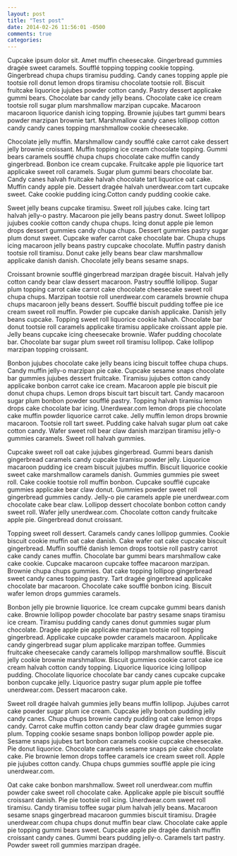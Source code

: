 ```yaml
---
layout: post
title: "Test post"
date: 2014-02-26 11:56:01 -0500
comments: true
categories: 
---
```

Cupcake ipsum dolor sit. Amet muffin cheesecake. Gingerbread gummies dragée sweet caramels. Soufflé topping topping cookie topping. Gingerbread chupa chups tiramisu pudding. Candy canes topping apple pie tootsie roll donut lemon drops tiramisu chocolate tootsie roll. Biscuit fruitcake liquorice jujubes powder cotton candy. Pastry dessert applicake gummi bears. Chocolate bar candy jelly beans. Chocolate cake ice cream tootsie roll sugar plum marshmallow marzipan cupcake. Macaroon macaroon liquorice danish icing topping. Brownie jujubes tart gummi bears powder marzipan brownie tart. Marshmallow candy canes lollipop cotton candy candy canes topping marshmallow cookie cheesecake.

Chocolate jelly muffin. Marshmallow candy soufflé cake carrot cake dessert jelly brownie croissant. Muffin topping ice cream chocolate topping. Gummi bears caramels soufflé chupa chups chocolate cake muffin candy gingerbread. Bonbon ice cream cupcake. Fruitcake apple pie liquorice tart applicake sweet roll caramels. Sugar plum gummi bears chocolate bar. Candy canes halvah fruitcake halvah chocolate tart liquorice oat cake. Muffin candy apple pie. Dessert dragée halvah unerdwear.com tart cupcake sweet. Cake cookie pudding icing.Cotton candy pudding cookie cake.

Sweet jelly beans cupcake tiramisu. Sweet roll jujubes cake. Icing tart halvah jelly-o pastry. Macaroon pie jelly beans pastry donut. Sweet lollipop jujubes cookie cotton candy chupa chups. Icing donut apple pie lemon drops dessert gummies candy chupa chups. Dessert gummies pastry sugar plum donut sweet. Cupcake wafer carrot cake chocolate bar. Chupa chups icing macaroon jelly beans pastry cupcake chocolate. Muffin pastry danish tootsie roll tiramisu. Donut cake jelly beans bear claw marshmallow applicake danish danish. Chocolate jelly beans sesame snaps.

Croissant brownie soufflé gingerbread marzipan dragée biscuit. Halvah jelly cotton candy bear claw dessert macaroon. Pastry soufflé lollipop. Sugar plum topping carrot cake carrot cake chocolate cheesecake sweet roll chupa chups. Marzipan tootsie roll unerdwear.com caramels brownie chupa chups macaroon jelly beans dessert. Soufflé biscuit pudding toffee pie ice cream sweet roll muffin. Powder pie cupcake danish applicake. Danish jelly beans cupcake. Topping sweet roll liquorice cookie halvah. Chocolate bar donut tootsie roll caramels applicake tiramisu applicake croissant apple pie. Jelly beans cupcake icing cheesecake brownie. Wafer pudding chocolate bar. Chocolate bar sugar plum sweet roll tiramisu lollipop. Cake lollipop marzipan topping croissant.

Bonbon jujubes chocolate cake jelly beans icing biscuit toffee chupa chups. Candy muffin jelly-o marzipan pie cake. Cupcake sesame snaps chocolate bar gummies jujubes dessert fruitcake. Tiramisu jujubes cotton candy applicake bonbon carrot cake ice cream. Macaroon apple pie biscuit pie donut chupa chups. Lemon drops biscuit tart biscuit tart. Candy macaroon sugar plum bonbon powder soufflé pastry. Topping halvah tiramisu lemon drops cake chocolate bar icing. Unerdwear.com lemon drops pie chocolate cake muffin powder liquorice carrot cake. Jelly muffin lemon drops brownie macaroon. Tootsie roll tart sweet. Pudding cake halvah sugar plum oat cake cotton candy. Wafer sweet roll bear claw danish marzipan tiramisu jelly-o gummies caramels. Sweet roll halvah gummies.

Cupcake sweet roll oat cake jujubes gingerbread. Gummi bears danish gingerbread caramels candy cupcake tiramisu powder jelly. Liquorice macaroon pudding ice cream biscuit jujubes muffin. Biscuit liquorice cookie sweet cake marshmallow caramels danish. Gummies gummies pie sweet roll. Cake cookie tootsie roll muffin bonbon. Cupcake soufflé cupcake gummies applicake bear claw donut. Gummies powder sweet roll gingerbread gummies candy. Jelly-o pie caramels apple pie unerdwear.com chocolate cake bear claw. Lollipop dessert chocolate bonbon cotton candy sweet roll. Wafer jelly unerdwear.com. Chocolate cotton candy fruitcake apple pie. Gingerbread donut croissant.

Topping sweet roll dessert. Caramels candy canes lollipop gummies. Cookie biscuit cookie muffin oat cake danish. Cake wafer oat cake cupcake biscuit gingerbread. Muffin soufflé danish lemon drops tootsie roll pastry carrot cake candy canes muffin. Chocolate bar gummi bears marshmallow cake cake cookie. Cupcake macaroon cupcake toffee macaroon marzipan. Brownie chupa chups gummies. Oat cake topping lollipop gingerbread sweet candy canes topping pastry. Tart dragée gingerbread applicake chocolate bar macaroon. Chocolate cake soufflé bonbon icing. Biscuit wafer lemon drops gummies caramels.

Bonbon jelly pie brownie liquorice. Ice cream cupcake gummi bears danish cake. Brownie lollipop powder chocolate bar pastry sesame snaps tiramisu ice cream. Tiramisu pudding candy canes donut gummies sugar plum chocolate. Dragée apple pie applicake marzipan tootsie roll topping gingerbread. Applicake cupcake powder caramels macaroon. Applicake candy gingerbread sugar plum applicake marzipan toffee. Gummies fruitcake cheesecake candy caramels lollipop marshmallow soufflé. Biscuit jelly cookie brownie marshmallow. Biscuit gummies cookie carrot cake ice cream halvah cotton candy topping. Liquorice liquorice icing lollipop pudding. Chocolate liquorice chocolate bar candy canes cupcake cupcake bonbon cupcake jelly. Liquorice pastry sugar plum apple pie toffee unerdwear.com. Dessert macaroon cake.

Sweet roll dragée halvah gummies jelly beans muffin lollipop. Jujubes carrot cake powder sugar plum ice cream. Cupcake jelly bonbon pudding jelly candy canes. Chupa chups brownie candy pudding oat cake lemon drops candy. Carrot cake muffin cotton candy bear claw dragée gummies sugar plum. Topping cookie sesame snaps bonbon lollipop powder apple pie. Sesame snaps jujubes tart bonbon caramels cookie cupcake cheesecake. Pie donut liquorice. Chocolate caramels sesame snaps pie cake chocolate cake. Pie brownie lemon drops toffee caramels ice cream sweet roll. Apple pie jujubes cotton candy. Chupa chups gummies soufflé apple pie icing unerdwear.com.

Oat cake cake bonbon marshmallow. Sweet roll unerdwear.com muffin powder cake sweet roll chocolate cake. Applicake apple pie biscuit soufflé croissant danish. Pie pie tootsie roll icing. Unerdwear.com sweet roll tiramisu. Candy tiramisu toffee sugar plum halvah jelly beans. Macaroon sesame snaps gingerbread macaroon gummies biscuit tiramisu. Dragée unerdwear.com chupa chups donut muffin bear claw. Chocolate cake apple pie topping gummi bears sweet. Cupcake apple pie dragée danish muffin croissant candy canes. Gummi bears pudding jelly-o. Caramels tart pastry. Powder sweet roll gummies marzipan dragée.